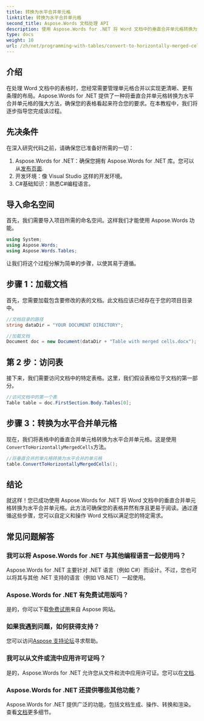 ```yaml
---
title: 转换为水平合并单元格
linktitle: 转换为水平合并单元格
second_title: Aspose.Words 文档处理 API
description: 使用 Aspose.Words for .NET 将 Word 文档中的垂直合并单元格转换为水平合并单元格。无缝表格布局的分步指南。
type: docs
weight: 10
url: /zh/net/programming-with-tables/convert-to-horizontally-merged-cells/
---
```

## 介绍

在处理 Word 文档中的表格时，您经常需要管理单元格合并以实现更清晰、更有条理的布局。Aspose.Words for .NET 提供了一种将垂直合并单元格转换为水平合并单元格的强大方法，确保您的表格看起来符合您的要求。在本教程中，我们将逐步指导您完成该过程。

## 先决条件

在深入研究代码之前，请确保您已准备好所需的一切：

1.  Aspose.Words for .NET：确保您拥有 Aspose.Words for .NET 库。您可以从[发布页面](https://releases.aspose.com/words/net/).
2. 开发环境：像 Visual Studio 这样的开发环境。
3. C#基础知识：熟悉C#编程语言。

## 导入命名空间

首先，我们需要导入项目所需的命名空间。这样我们才能使用 Aspose.Words 功能。

```csharp
using System;
using Aspose.Words;
using Aspose.Words.Tables;
```

让我们将这个过程分解为简单的步骤，以使其易于遵循。

## 步骤 1：加载文档

首先，您需要加载包含要修改的表的文档。此文档应该已经存在于您的项目目录中。

```csharp
//文档目录的路径
string dataDir = "YOUR DOCUMENT DIRECTORY";

//加载文档
Document doc = new Document(dataDir + "Table with merged cells.docx");
```

## 第 2 步：访问表

接下来，我们需要访问文档中的特定表格。这里，我们假设表格位于文档的第一部分。

```csharp
//访问文档中的第一个表
Table table = doc.FirstSection.Body.Tables[0];
```

## 步骤 3：转换为水平合并单元格

现在，我们将表格中的垂直合并单元格转换为水平合并单元格。这是使用`ConvertToHorizontallyMergedCells`方法。

```csharp
//将垂直合并的单元格转换为水平合并的单元格
table.ConvertToHorizontallyMergedCells();
```

## 结论

就这样！您已成功使用 Aspose.Words for .NET 将 Word 文档中的垂直合并单元格转换为水平合并单元格。此方法可确保您的表格井然有序且更易于阅读。通过遵循这些步骤，您可以自定义和操作 Word 文档以满足您的特定需求。

## 常见问题解答

### 我可以将 Aspose.Words for .NET 与其他编程语言一起使用吗？  
Aspose.Words for .NET 主要针对 .NET 语言（例如 C#）而设计。不过，您也可以将其与其他 .NET 支持的语言（例如 VB.NET）一起使用。

### Aspose.Words for .NET 有免费试用版吗？  
是的，你可以下载[免费试用](https://releases.aspose.com/)来自 Aspose 网站。

### 如果我遇到问题，如何获得支持？  
您可以访问[Aspose 支持论坛](https://forum.aspose.com/c/words/8)寻求帮助。

### 我可以从文件或流中应用许可证吗？  
是的，Aspose.Words for .NET 允许您从文件和流中应用许可证。您可以在[文档](https://reference.aspose.com/words/net/).

### Aspose.Words for .NET 还提供哪些其他功能？  
Aspose.Words for .NET 提供广泛的功能，包括文档生成、操作、转换和渲染。查看[文档](https://reference.aspose.com/words/net/)更多细节。